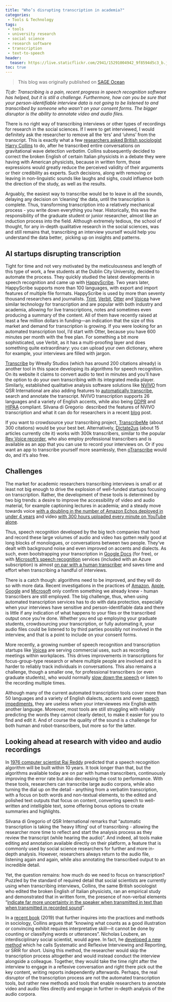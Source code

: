 ```yaml
---
title: "Who’s disrupting transcription in academia?"
categories:
 - Tools & Technology
tags:
 - tools
 - university research
 - social science
 - research software
 - transcription
 - text-to-speech
header:
  teaser: https://live.staticflickr.com/2941/15291004942_9f8594d5c3_b.jpg
toc: true
--- 
```


> This blog was originally published on [SAGE Ocean](https://ocean.sagepub.com/blog/whos-disrupting-transcription-in-academia)

_Tl;dr: Transcribing is a pain, recent progress in speech recognition software has helped, but it is still a challenge. Furthermore, how can you be sure that your person-identifiable interview data is not going to be listened to and transcribed by someone who wasn’t on your consent forms. The bigger disruptor is the ability to annotate video and audio files._

There is no right way of transcribing interviews or other types of recordings for research in the social sciences. If I were to get interviewed, I would definitely ask the researcher to remove all the ‘ers’ and ‘uhms’ from the transcript. This is exactly what a few [researchers asked British sociologist Harry Collins](https://journals.sagepub.com/doi/full/10.1177/1468794118816615) to do, after he transcribed entire conversations on gravitational wave detection _verbatim_. Collins subsequently decided to correct the broken English of certain Italian physicists in a debate they were having with American physicists, because in written form, those expressions would greatly reduce the perceived validity of their arguments or their credibility as experts. Such decisions, along with removing or leaving in non-linguistic sounds like laughs and sighs, could influence both the direction of the study, as well as the results. 

Arguably, the easiest way to transcribe would be to leave in all the sounds, delaying any decision on ‘cleaning’ the data, until the transcription is complete. Thus, transforming transcription into a relatively mechanical process - you write down everything you hear. Historically, this was the responsibility of the graduate student or junior researcher, almost like an induction process into the field. Although extremely tedious, the school of thought, for any in-depth qualitative research in the social sciences, was and still remains that, transcribing an interview yourself would help you understand the data better,  picking up on insights and patterns.

## AI startups disrupting transcription


Tight for time and not very motivated by the meticulousness and length of this type of work, a few students at the Dublin City University, decided to automate the process. They quickly studied the latest developments in speech recognition and came up with [HappyScribe](https://www.happyscribe.co/). Two years later, HappyScribe supports more than 100 languages, with export and import features of multiple file formats. HappyScribe is used by more than seventy thousand researchers and journalists. [Trint](https://trint.com/), [Verbit](https://verbit.ai/), [Otter](https://otter.ai/) and [Voicea](https://www.voicea.com/) have similar technology for transcription and are popular with both industry and academia, allowing for live transcriptions, notes and sometimes even producing a summary of the content. All of them have recently raised at least a few million dollars in funding—an indication that the size of this market and demand for transcription is growing. If you were looking for an automated transcription tool, I’d start with Otter, because you have 600 minutes per month with the free plan. For something a bit more sophisticated, use Verbit, as it has a multi-proofing layer and does something quite extraordinary: you can upload your own dictionary, where for example, your interviews are filled with jargon.

[Transcribe](https://transcribe.wreally.com/) by Wreally Studios (which has around 200 citations already) is another tool in this space developing its algorithms for speech recognition. On its website it claims to convert audio to text in minutes and you’ll have the option to do your own transcribing with its integrated media player. Similarly, established qualitative analysis software solutions like [NVIVO](https://www.qsrinternational.com/nvivo/nvivo-products) from QSR International are also adding features to [automatically transcribe](https://www.qsrinternational.com/nvivo/nvivo-products/transcription), search and annotate the transcript. NVIVO transcription supports 26 languages and a variety of English accents, while also being [GDPR](https://en.wikipedia.org/wiki/General_Data_Protection_Regulation) and [HIPAA](https://en.wikipedia.org/wiki/Health_Insurance_Portability_and_Accountability_Act) compliant. Silvana di Gregorio  described the features of NVIVO transcription and what it can do for researchers in a recent [blog](https://www.qsrinternational.com/nvivo/nvivo-community/the-nvivo-blog/transcription-more-than-just-words-(1)) post.

If you want to crowdsource your transcribing project, [TranscribeMe](https://www.transcribeme.com/) (about 300 citations) would be your best bet. Alternatively, [Dictate2us](https://www.dictate2us.com/) (about 15 articles currently cite it) works with 300k transcribers, similar to the popular [Rev Voice recorder](https://www.rev.com/voicerecorder), who also employ professional transcribers and is available as an app that you can use to record your interviews on. Or if you want an app to transcribe yourself more seamlessly, then [oTranscribe](https://otranscribe.com/) would do, and it’s also free.

## Challenges

The market for academic researchers transcribing interviews is small or at least not big enough to drive the explosion of well-funded startups focusing on transcription. Rather, the development of these tools is determined by two big trends: a desire to improve the accessibility of video and audio material, for example captioning lectures in academia; and a steady move towards voice [with a doubling in the number of Amazon Echos deployed in under 4 years](https://techcrunch.com/2019/06/11/internet-trends-report-2019/) and video [with 300 hours uploaded every minute on YouTube alone](https://biographon.com/youtube-stats/). 

Thus, speech recognition developed by the big tech companies that host and record these large volumes of audio and video has gotten really good at long blocks of monologues, or conversations between two people. They’ve dealt with background noise and even improved on accents and dialects. As such, even bootstrapping your transcription in [Google Docs](https://support.google.com/docs/answer/4492226?hl=en) (for free), or with [Microsoft’s speech recognition](https://azure.microsoft.com/en-gb/services/cognitive-services/directory/speech/) services (included with an Azure subscription) is almost [on par with a human transcriber](https://www.microsoft.com/en-us/research/blog/microsoft-researchers-achieve-new-conversational-speech-recognition-milestone/) and saves time and effort when transcribing a handful of interviews. 

There is a catch though: algorithms need to be improved, and they will do so with more data. Recent investigations in the practices of [Amazon](https://www.engadget.com/2019/04/11/amazon-alexa-voice-recording-human-review/), [Apple](https://www.theguardian.com/technology/2019/jul/26/apple-contractors-regularly-hear-confidential-details-on-siri-recordings), [Google](https://www.wsj.com/articles/google-contractors-listen-to-recordings-of-consumers-addressing-virtual-assistant-11562865883) and [Microsoft](https://www.vice.com/en_us/article/vb5mb4/humans-listen-to-cortana-leaked-documents-show-poorly-paid) only confirm something we already knew - human transcribers are still employed. The big challenge, thus, when using automated transcription services has to do with data protection, especially when your interviews have sensitive and person-identifiable data and there is little if any indication of what happens to your files or the transcribed output once you’re done. Whether you end up employing your graduate students, crowdsourcing your transcription, or fully automating it, your audio files could be listened to by third parties possibly not involved in the interview, and that is a point to include on your consent forms.  

More recently, a growing number of speech recognition and transcription startups like [Voicea](https://www.bayoubuzz.com/dir/index.php/bb/item/1063922-voicea-meeting-intelligence-with-ai-interview-with-cory-truffiletti-cmo) are serving commercial uses, such as recording meetings within workplaces. This drives improvements in transcriptions for focus-group-type research or where multiple people are involved and it is harder to reliably track individuals in conversations. This also remains a challenge, though a smaller one, for professional transcribers (or even graduate students), who would normally [slow down the speech](http://transcriptionjobshq.com/slowing-speech-for-transcribing/) or listen to the recording multiple times. 

Although many of the current automated transcription tools cover more than 50 languages and a variety of English dialects, accents and even [speech impediments](https://techcrunch.com/2019/08/13/google-details-ai-work-behind-project-euphonias-more-inclusive-speech-recognition/?utm_source=feedburner&utm_medium=feed&utm_campaign=Feed%3A+Techcrunch+%28TechCrunch%29), they are useless when your interviewees mix English with another language. Moreover, most tools are still struggling with reliably predicting the words they cannot clearly detect, to make it easier for you to find and edit it. And of course the quality of the sound is a challenge for both human and robot-transcribers, but more so for the latter.

## Looking ahead at research with video and audio recordings  

In [1976 computer scientist Raj Reddy](https://m-cacm.acm.org/magazines/2014/1/170863-a-historical-perspective-of-speech-recognition/abstract) predicted that a speech recognition algorithm will be built within 10 years. It took longer than that, but the algorithms available today are on par with human transcribers, continuously improving the error rate but also decreasing the cost to performance. With these tools, researchers can transcribe large audio corpora, while also turning the dial up on the detail - anything from a verbatim transcription, with a focus on both words and non-textual elements, to the edited and polished text outputs that focus on content, converting speech to well-written and intelligible text, some offering bonus options to create summaries and highlights. 

Silvana di Gregorio of QSR International remarks that “automatic transcription is taking the ‘heavy lifting’ out of transcribing - allowing the researcher more time to reflect and start the analysis process as they review the transcript (while hearing the audio)”. And indeed, all tools make editing and annotation available directly on their platform, a feature that is commonly used by social science researchers for further and more in-depth analysis. However, researchers always return to the audio file, listening again and again, while also annotating the transcribed output to an incredible detail. 

Yet, the question remains: how much do we need to focus on transcription? Puzzled by the standard of required detail that social scientists are currently using when transcribing interviews, Collins, the same British sociologist who edited the broken English of Italian physicists, ran an empirical study and demonstrated that in written form, the presence of non-verbal elements “[indicate far more uncertainty in the speaker when transmitted in text than when transmitted in recorded sound](https://journals.sagepub.com/doi/full/10.1177/1468794118816615)”. 

In a [recent book](https://mitpress.mit.edu/books/forms-life) (2019) that further inquires into the practices and methods in sociology, Collins argues that “knowing what counts as a good illustration or convincing exhibit requires interpretative skill—it cannot be done by counting or classifying words or utterances”. Nicholas Loubere, an interdisciplinary social scientist, would agree. In fact, he [developed a new method](http://www.qualitative-research.net/index.php/fqs/article/view/2739/4109) which he calls Systematic and Reflexive Interviewing and Reporting, or SRIR for short. Using this method, the researcher would skip the transcription process altogether and would instead conduct the interview alongside a colleague. Together, they would take the time right after the interview to engage in a reflexive conversation and right there pick out the key content, writing reports independently afterwards. Perhaps, the real disruptor of the transcription process are not the automated transcription tools, but rather new methods and tools that enable researchers to annotate video and audio files directly and engage in further in-depth analysis of the audio corpora.  

